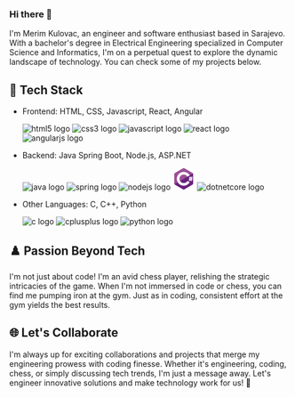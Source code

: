 ### Hi there 👋

I'm Merim Kulovac, an engineer and software enthusiast based in Sarajevo. With a bachelor's degree in Electrical Engineering specialized in Computer Science and Informatics, I'm on a perpetual quest to explore the dynamic landscape of technology. You can check some of my projects below.

## 🔧 Tech Stack
- Frontend: HTML, CSS, Javascript, React, Angular


  <img src="https://cdn.jsdelivr.net/gh/devicons/devicon/icons/html5/html5-original.svg" height="40" alt="html5 logo"  />
  <img src="https://cdn.jsdelivr.net/gh/devicons/devicon/icons/css3/css3-original.svg" height="40" alt="css3 logo"  />
  <img src="https://cdn.jsdelivr.net/gh/devicons/devicon/icons/javascript/javascript-original.svg" height="40" alt="javascript logo"  />
  <img src="https://cdn.jsdelivr.net/gh/devicons/devicon/icons/react/react-original.svg" height="40" alt="react logo"  />
  <img src="https://cdn.jsdelivr.net/gh/devicons/devicon/icons/angularjs/angularjs-original.svg" height="40" alt="angularjs logo"  />
  

- Backend: Java Spring Boot, Node.js, ASP.NET


  <img src="https://cdn.jsdelivr.net/gh/devicons/devicon/icons/java/java-original.svg" height="40" alt="java logo"  />
  <img src="https://cdn.jsdelivr.net/gh/devicons/devicon/icons/spring/spring-original.svg" height="40" alt="spring logo"  />
  <img src="https://cdn.jsdelivr.net/gh/devicons/devicon/icons/nodejs/nodejs-original.svg" height="40" alt="nodejs logo"  />
  <img src="https://raw.githubusercontent.com/devicons/devicon/master/icons/csharp/csharp-original.svg" height="40" alt="dotnetcore logo"  />
  <img src="https://cdn.jsdelivr.net/gh/devicons/devicon/icons/dotnetcore/dotnetcore-original.svg" height="40" alt="dotnetcore logo"  />



  
- Other Languages: C, C++, Python

  <img src="https://cdn.jsdelivr.net/gh/devicons/devicon/icons/c/c-original.svg" height="40" alt="c logo"  />
  <img src="https://cdn.jsdelivr.net/gh/devicons/devicon/icons/cplusplus/cplusplus-original.svg" height="40" alt="cplusplus logo"  />
  <img src="https://cdn.jsdelivr.net/gh/devicons/devicon/icons/python/python-original.svg" height="40" alt="python logo"  />


## ♟️ Passion Beyond Tech
I'm not just about code! I'm an avid chess player, relishing the strategic intricacies of the game. When I'm not immersed in code or chess, you can find me pumping iron at the gym. Just as in coding, consistent effort at the gym yields the best results.

## 🌐 Let's Collaborate
I'm always up for exciting collaborations and projects that merge my engineering prowess with coding finesse. Whether it's engineering, coding, chess, or simply discussing tech trends, I'm just a message away. Let's engineer innovative solutions and make technology work for us! 🚀








<!--
**mkulovac1/mkulovac1** is a ✨ _special_ ✨ repository because its `README.md` (this file) appears on your GitHub profile.

Here are some ideas to get you started:

- 🔭 I’m currently working on ...
- 🌱 I’m currently learning ...
- 👯 I’m looking to collaborate on ...
- 🤔 I’m looking for help with ...
- 💬 Ask me about ...
- 📫 How to reach me: ...
- 😄 Pronouns: ...
- ⚡ Fun fact: ...
-->
